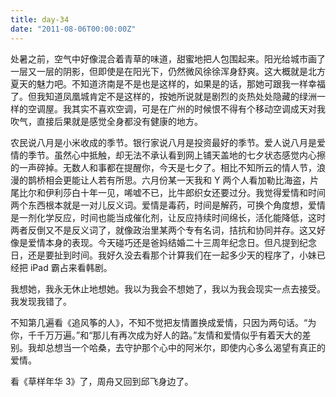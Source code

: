 ```yaml
---
title: day-34
date: "2011-08-06T00:00:00Z"
---
```


处暑之前，空气中好像混合着青草的味道，甜蜜地把人包围起来。阳光给城市画了一层又一层的阴影，但即使是在阳光下，仍然微风徐徐浑身舒爽。这大概就是北方夏天的魅力吧。不知道济南是不是也是这样的，如果是的话，那她可跟我一样幸福了。但我知道凤凰城肯定不是这样的，按她所说就是剧烈的炎热处处隐藏的绿洲一样的空调屋。我其实不喜欢空调，可是在广州的时候恨不得有个移动空调成天对我吹气，直接后果就是感觉全身都没有健康的地方。

农民说八月是小米收成的季节。银行家说八月是投资最好的季节。爱人说八月是爱情的季节。虽然心中抵触，却无法不承认看到网上铺天盖地的七夕状态感觉内心擦的一声碎掉。无数人和事都在提醒你，今天是七夕了。相比不知所云的情人节，浪漫的鹊桥相会更能让人若有所思。六月份某一天我和 Y 两个人看加勒比海盗，片尾比尔和伊利莎白十年一见，唏嘘不已，比牛郎织女还要过分。我觉得爱情和时间两个东西根本就是一对儿反义词。爱情是毒药，时间是解药，可换个角度想，爱情是一剂化学反应，时间也能当成催化剂，让反应持续时间绵长，活化能降低，这时两者反倒又不是反义词了，就像政治里某两个专有名词，拮抗和协同并存。这又好像是爱情本身的表现。今天碰巧还是爸妈结婚二十三周年纪念日。但凡提到纪念日，还是要扯到时间。我好久没去看那个计算我们在一起多少天的程序了，小妹已经把 iPad 霸占来看韩剧。

我想她，我永无休止地想她。我以为我会不想她了，我以为我会现实一点去接受。我发现我错了。

不知第几遍看《追风筝的人》，不知不觉把友情置换成爱情，只因为两句话。“为你，千千万万遍。”和“那儿有再次成为好人的路。”友情和爱情似乎有着天大的差别。我却总想当一个哈桑，去守护那个心中的阿米尔，即使内心多么渴望有真正的爱情。

看《草样年华 3》了，周舟又回到邱飞身边了。
